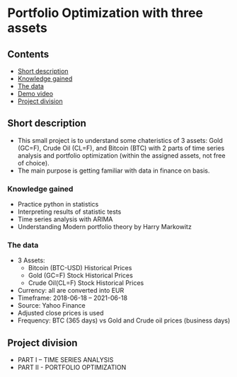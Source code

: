 # Portfolio Optimization with three assets

## Contents

  - [Short description](#short-description)
  - [Knowledge gained](#knowledge-gained)
  - [The data](#the-data)
  - [Demo video](#demo-video)
  - [Project division](#project-division)

## Short description
- This small project is to understand some chateristics of 3 assets: Gold (GC=F), Crude Oil (CL=F), and Bitcoin (BTC) with 2 parts of time series analysis and portfolio optimization (within the assigned assets, not free of choice).
- The main purpose is getting familiar with data in finance on basis.

### Knowledge gained
- Practice python in statistics
- Interpreting results of statistic tests  
- Time series analysis with ARIMA
- Understanding Modern portfolio theory by Harry Markowitz

### The data
- 3 Assets: 
  - Bitcoin (BTC-USD) Historical Prices
  - Gold (GC=F) Stock Historical Prices
  - Crude Oil(CL=F) Stock Historical Prices
- Currency: all are converted into EUR
- Timeframe: 2018-06-18 – 2021-06-18
- Source: Yahoo Finance
- Adjusted close prices is used
- Frequency: BTC (365 days) vs Gold and Crude oil prices (business days)

## Project division
- PART I – TIME SERIES ANALYSIS
- PART II - PORTFOLIO OPTIMIZATION
